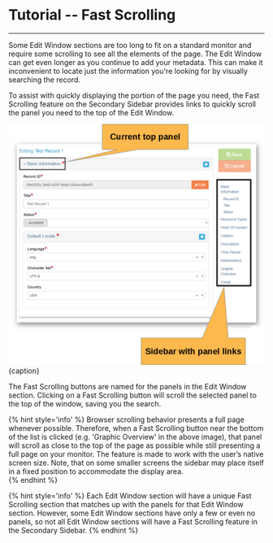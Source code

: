 # Tutorial -- Fast Scrolling

---

Some <span class="md-window">Edit Window</span> sections are too long to fit on a standard monitor and require some scrolling to see all the elements of the page.  The Edit Window can get even longer as you continue to add your metadata.  This can make it inconvenient to locate just the information you're looking for by visually searching the record.

To assist with quickly displaying the portion of the page you need, the <span class="md-window">Fast Scrolling</span> feature on the <span class="md-window">Secondary Sidebar</span> provides links to quickly scroll the panel you need to the top of the <span class="md-window">Edit Window</span>.  


![Secondary Sidebar: Fast Scrolling Buttons](/assets/tutorial/fast-scrolling-noHighlightSideBar.png){caption}


The <span class="md-window">Fast Scrolling</span> buttons are named for the panels in the <span class="md-window">Edit Window</span> section.  Clicking on a <span class="md-window">Fast Scrolling</span> button will scroll the selected panel to the top of the window, saving you the search.

{% hint style='info' %}
Browser scrolling behavior presents a full page whenever possible.  Therefore, when a <span class="md-window">Fast Scrolling</span> button near the bottom of the list is clicked (e.g. 'Graphic Overview' in the above image), that panel will scroll as close to the top of the page as possible while still presenting a full page on your monitor.  The feature is made to work with the user’s native screen size.  Note, that on some smaller screens the sidebar may place itself in a fixed position to accommodate the display area.  
{% endhint %} 

{% hint style='info' %}
Each <span class="md-window">Edit Window</span> section will have a unique <span class="md-window">Fast Scrolling</span> section that matches up with the panels for that <span class="md-window">Edit Window</span> section.  However, some <span class="md-window">Edit Window</span> sections have only a few or even no panels, so not all <span class="md-window">Edit Window</span> sections will have a <span class="md-window">Fast Scrolling</span> feature in the <span class="md-window">Secondary Sidebar</span>. 
{% endhint %}
